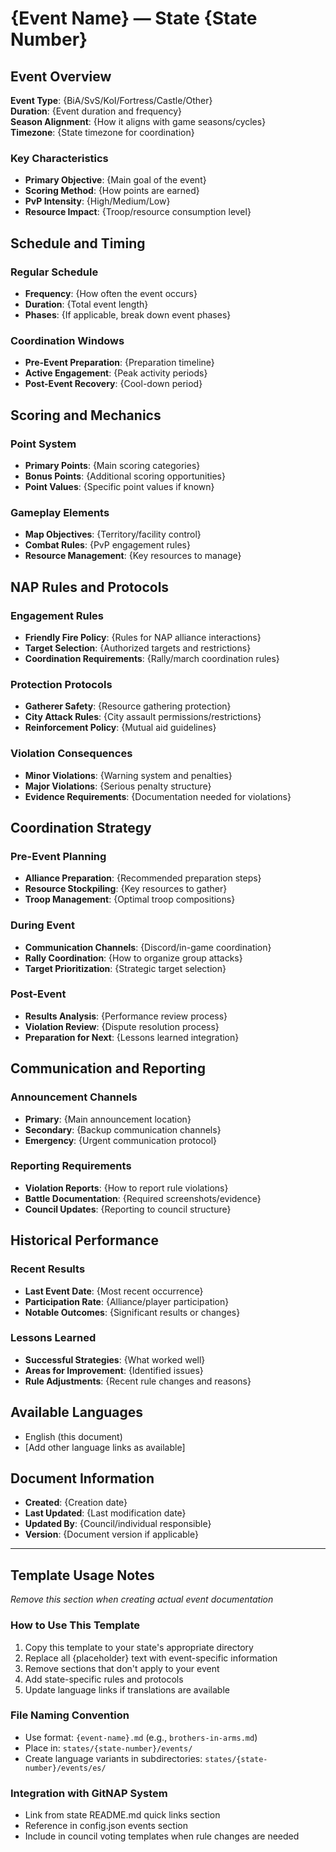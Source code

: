 # {Event Name} — State {State Number}

## Event Overview
**Event Type**: {BiA/SvS/KoI/Fortress/Castle/Other}  
**Duration**: {Event duration and frequency}  
**Season Alignment**: {How it aligns with game seasons/cycles}  
**Timezone**: {State timezone for coordination}  

### Key Characteristics
- **Primary Objective**: {Main goal of the event}
- **Scoring Method**: {How points are earned}
- **PvP Intensity**: {High/Medium/Low}
- **Resource Impact**: {Troop/resource consumption level}

## Schedule and Timing
### Regular Schedule
- **Frequency**: {How often the event occurs}
- **Duration**: {Total event length}
- **Phases**: {If applicable, break down event phases}

### Coordination Windows
- **Pre-Event Preparation**: {Preparation timeline}
- **Active Engagement**: {Peak activity periods}
- **Post-Event Recovery**: {Cool-down period}

## Scoring and Mechanics
### Point System
- **Primary Points**: {Main scoring categories}
- **Bonus Points**: {Additional scoring opportunities}
- **Point Values**: {Specific point values if known}

### Gameplay Elements
- **Map Objectives**: {Territory/facility control}
- **Combat Rules**: {PvP engagement rules}
- **Resource Management**: {Key resources to manage}

## NAP Rules and Protocols

### Engagement Rules
- **Friendly Fire Policy**: {Rules for NAP alliance interactions}
- **Target Selection**: {Authorized targets and restrictions}
- **Coordination Requirements**: {Rally/march coordination rules}

### Protection Protocols
- **Gatherer Safety**: {Resource gathering protection}
- **City Attack Rules**: {City assault permissions/restrictions}
- **Reinforcement Policy**: {Mutual aid guidelines}

### Violation Consequences
- **Minor Violations**: {Warning system and penalties}
- **Major Violations**: {Serious penalty structure}
- **Evidence Requirements**: {Documentation needed for violations}

## Coordination Strategy

### Pre-Event Planning
- **Alliance Preparation**: {Recommended preparation steps}
- **Resource Stockpiling**: {Key resources to gather}
- **Troop Management**: {Optimal troop compositions}

### During Event
- **Communication Channels**: {Discord/in-game coordination}
- **Rally Coordination**: {How to organize group attacks}
- **Target Prioritization**: {Strategic target selection}

### Post-Event
- **Results Analysis**: {Performance review process}
- **Violation Review**: {Dispute resolution process}
- **Preparation for Next**: {Lessons learned integration}

## Communication and Reporting

### Announcement Channels
- **Primary**: {Main announcement location}
- **Secondary**: {Backup communication channels}
- **Emergency**: {Urgent communication protocol}

### Reporting Requirements
- **Violation Reports**: {How to report rule violations}
- **Battle Documentation**: {Required screenshots/evidence}
- **Council Updates**: {Reporting to council structure}

## Historical Performance

### Recent Results
- **Last Event Date**: {Most recent occurrence}
- **Participation Rate**: {Alliance/player participation}
- **Notable Outcomes**: {Significant results or changes}

### Lessons Learned
- **Successful Strategies**: {What worked well}
- **Areas for Improvement**: {Identified issues}
- **Rule Adjustments**: {Recent rule changes and reasons}

## Available Languages
- English (this document)
- [Add other language links as available]

## Document Information
- **Created**: {Creation date}
- **Last Updated**: {Last modification date}
- **Updated By**: {Council/individual responsible}
- **Version**: {Document version if applicable}

---

## Template Usage Notes
*Remove this section when creating actual event documentation*

### How to Use This Template
1. Copy this template to your state's appropriate directory
2. Replace all {placeholder} text with event-specific information
3. Remove sections that don't apply to your event
4. Add state-specific rules and protocols
5. Update language links if translations are available

### File Naming Convention
- Use format: `{event-name}.md` (e.g., `brothers-in-arms.md`)
- Place in: `states/{state-number}/events/`
- Create language variants in subdirectories: `states/{state-number}/events/es/`

### Integration with GitNAP System
- Link from state README.md quick links section
- Reference in config.json events section
- Include in council voting templates when rule changes are needed